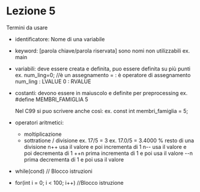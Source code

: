 # Lezione 5
Termini da usare

* identificatore: Nome di una variabile

* keyword: [parola chiave/parola riservata] sono nomi non utilizzabili 
    ex. main
    
* variabili: deve essere creata e definita, puo essere definita su più punti
    ex. num_ling=0;  //è un assegnamento
         = : è operatore di assegnamento
         num_ling : LVALUE
         0 : RVALUE

* costanti: devono essere in maiuscolo e definite per preprocessing
    ex. #define MEMBRI_FAMIGLIA 5
    
    Nel C99 si puo scrivere anche così:
    ex. const int membri_famiglia = 5; 

* operatori aritmetici:
    + moltiplicazione
    - sottratione
    / divisione 
        ex. 17/5 = 3
        ex. 17.0/5 = 3.4000
    % resto di una divisione
    n++ usa il valore e poi incrementa di 1
    n-- usa il valore e poi decrementa di 1
    ++n prima incrementa di 1 e poi usa il valore
    --n  prima decrementa di 1 e poi usa il valore
    
* while(cond)
    // Blocco istruzioni
    
* for(int i = 0; i < 100; i++)
    //Blocco istruzione